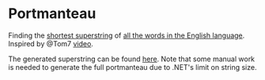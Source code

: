 # Portmanteau
Finding the [shortest superstring](https://en.wikipedia.org/wiki/Shortest_common_supersequence_problem) of [all the words in the English language](https://github.com/dwyl/english-words/blob/master/words_alpha.txt). Inspired by @Tom7 [video](https://www.youtube.com/watch?v=QVn2PZGZxaI).

The generated superstring can be found [here](resources/portmanteau.txt). Note that some manual work is needed to generate the full portmanteau due to .NET's limit on string size.